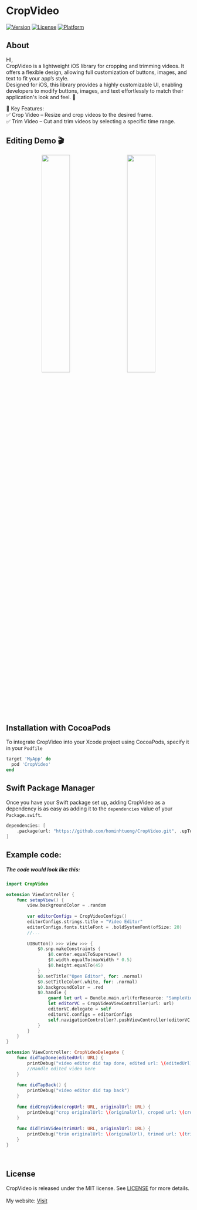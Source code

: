 # CropVideo
[![Version](https://img.shields.io/cocoapods/v/CropVideo.svg?style=flat)](https://cocoapods.org/pods/CropVideo)
[![License](https://img.shields.io/cocoapods/l/CropVideo.svg?style=flat)](https://cocoapods.org/pods/CropVideo)
[![Platform](https://img.shields.io/cocoapods/p/CropVideo.svg?style=flat)](https://cocoapods.org/pods/CropVideo)

## About  
HI,  
CropVideo is a lightweight iOS library for cropping and trimming videos. It offers a flexible design, allowing full customization of buttons, images, and text to fit your app’s style.  
Designed for iOS, this library provides a highly customizable UI, enabling developers to modify buttons, images, and text effortlessly to match their application's look and feel. 🚀  

🔹 Key Features:  
✅ Crop Video – Resize and crop videos to the desired frame.  
✅ Trim Video – Cut and trim videos by selecting a specific time range.  

## Editing Demo 🎬

<p align="center">
    <img src="Resources/crop.gif" width="39%" style="margin-right: 16px;">
    <img src="Resources/trim.gif" width="39%" style="margin-left: 16px;">
</p>

## Installation with CocoaPods
To integrate CropVideo into your Xcode project using CocoaPods, specify it in your `Podfile`

```ruby
target 'MyApp' do
  pod 'CropVideo'
end
```

## Swift Package Manager
Once you have your Swift package set up, adding CropVideo as a dependency is as easy as adding it to the `dependencies` value of your `Package.swift`.

```swift
dependencies: [
    .package(url: "https://github.com/hominhtuong/CropVideo.git", .upToNextMajor(from: "1.0.1"))
]
```

## Example code:
##### The code would look like this:

```swift
import CropVideo

extension ViewController {
    func setupView() {
        view.backgroundColor = .random
        
        var editorConfigs = CropVideoConfigs()
        editorConfigs.strings.title = "Video Editor"
        editorConfigs.fonts.titleFont = .boldSystemFont(ofSize: 20)
        //...
        
        UIButton() >>> view >>> {
            $0.snp.makeConstraints {
                $0.center.equalToSuperview()
                $0.width.equalTo(maxWidth * 0.5)
                $0.height.equalTo(45)
            }
            $0.setTitle("Open Editor", for: .normal)
            $0.setTitleColor(.white, for: .normal)
            $0.backgroundColor = .red
            $0.handle {
                guard let url = Bundle.main.url(forResource: "SampleVideo", withExtension: "mp4") else {return}
                let editorVC = CropVideoViewController(url: url)
                editorVC.delegate = self
                editorVC.configs = editorConfigs
                self.navigationController?.pushViewController(editorVC, animated: true)
            }
        }
    }
}

extension ViewController: CropVideoDelegate {
    func didTapDone(editedUrl: URL) {
        printDebug("video editor did tap done, edited url: \(editedUrl)")
        //Handle edited video here
    }
    
    func didTapBack() {
        printDebug("video editor did tap back")
    }
    
    func didCropVideo(cropUrl: URL, originalUrl: URL) {
        printDebug("crop originalUrl: \(originalUrl), croped url: \(cropUrl)")
    }
    
    func didTrimVideo(trimUrl: URL, originalUrl: URL) {
        printDebug("trim originalUrl: \(originalUrl), trimed url: \(trimUrl)")
    }
}

    
```


## License

CropVideo is released under the MIT license. See [LICENSE](https://github.com/hominhtuong/CropVideo/blob/main/LICENSE) for more details.  
<br>
My website: [Visit](https://mituultra.com/)
